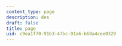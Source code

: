 ```yaml
---
content_type: page
description: des
draft: false
title: page
uid: c9ea1f70-91b3-47bc-91a6-b68a4cee0329
---
```

